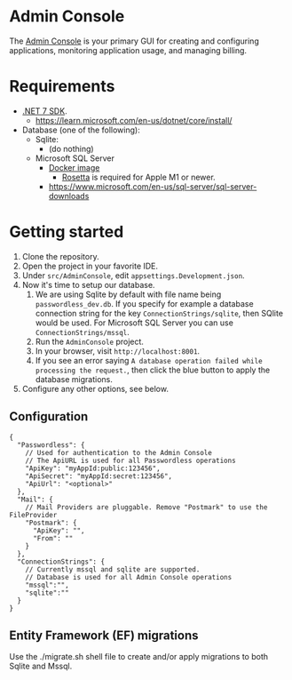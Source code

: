 # Admin Console
The [Admin Console](https://admin.passwordless.dev/) is your primary GUI for creating and configuring applications, monitoring application usage, and managing billing.

# Requirements
- [.NET 7 SDK](https://dotnet.microsoft.com/en-us/download).
   - https://learn.microsoft.com/en-us/dotnet/core/install/
- Database (one of the following):
   - Sqlite:
      - (do nothing)
   - Microsoft SQL Server
      - [Docker image](https://hub.docker.com/_/microsoft-mssql-server)
         - [Rosetta](https://support.apple.com/en-us/HT211861) is required for Apple M1 or newer.
      - https://www.microsoft.com/en-us/sql-server/sql-server-downloads

# Getting started
1. Clone the repository.
2. Open the project in your favorite IDE.
3. Under `src/AdminConsole`, edit `appsettings.Development.json`.
4. Now it's time to setup our database.
   1. We are using Sqlite by default with file name being `passwordless_dev.db`. If you specify for example a database connection string for the key `ConnectionStrings/sqlite`, then SQlite would be used. For Microsoft SQL Server you can use `ConnectionStrings/mssql`.
   2. Run the `AdminConsole` project.
   3. In your browser, visit `http://localhost:8001`.
   4. If you see an error saying `A database operation failed while processing the request.`, then click the blue button to apply the database migrations.
5. Configure any other options, see below.

## Configuration

```json5
{
  "Passwordless": {
    // Used for authentication to the Admin Console
    // The ApiURL is used for all Passwordless operations
    "ApiKey": "myAppId:public:123456",
    "ApiSecret": "myAppId:secret:123456",
    "ApiUrl": "<optional>"
  },
  "Mail": {
    // Mail Providers are pluggable. Remove "Postmark" to use the FileProvider
    "Postmark": {
      "ApiKey": "",
      "From": ""
    }
  },
  "ConnectionStrings": {
    // Currently mssql and sqlite are supported.
    // Database is used for all Admin Console operations
    "mssql":"",
    "sqlite":""
  }
}
```

## Entity Framework (EF) migrations
Use the ./migrate.sh shell file to create and/or apply migrations to both Sqlite and Mssql.